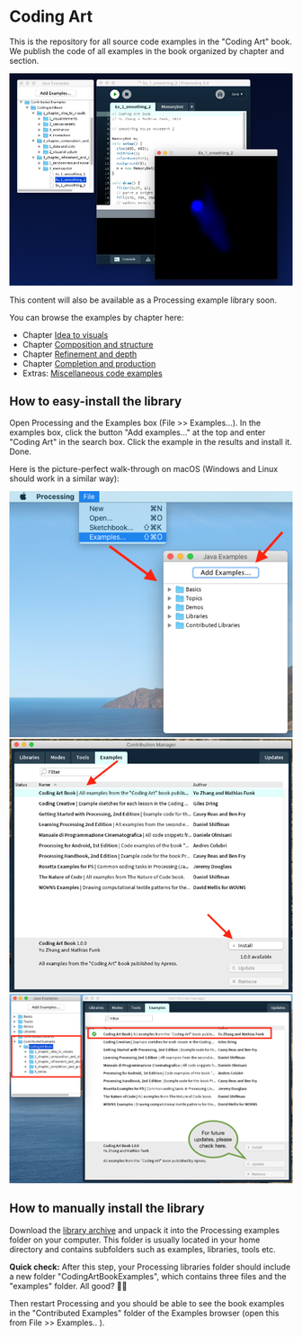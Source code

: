 # Coding Art

This is the repository for all source code examples in the "Coding Art" book. We publish the code of all examples in the book organized by chapter and section.

![library usage example](assets/processing_library.png)

This content will also be available as a Processing example library soon.

You can browse the examples by chapter here:

* Chapter [Idea to visuals](/examples/1_chapter_idea_to_visuals)
* Chapter [Composition and structure](/examples/2_chapter_composition_and_structure)
* Chapter [Refinement and depth](/examples/3_chapter_refinement_and_depth)
* Chapter [Completion and production](/examples/4_chapter_completion_and_production)
* Extras: [Miscellaneous code examples](/examples/5_extras)


## How to easy-install the library

Open Processing and the Examples box (File >> Examples...). In the examples box, click the button "Add examples..." at the top and enter "Coding Art" in the search box. Click the example in the results and install it. Done.

Here is the picture-perfect walk-through on macOS (Windows and Linux should work in a similar way):

![easy installation step 1](assets/easy_step1.png)
![easy installation step 2](assets/easy_step2.png)
![easy installation step 3](assets/easy_step3.png)


## How to manually install the library

Download the [library archive](https://codingart-book.github.io/examples/CodingArtBookExamples.zip) and unpack it into the Processing examples folder on your computer. This folder is usually located in your home directory and contains subfolders such as examples, libraries, tools etc.

__Quick check:__ After this step, your Processing libraries folder should include a new folder "CodingArtBookExamples", which contains three files and the "examples" folder. All good? 🏄‍♂️

Then restart Processing and you should be able to see the book examples in the "Contributed Examples" folder of the Examples browser (open this from File >> Examples.. ).
